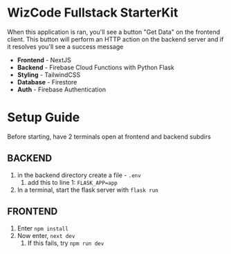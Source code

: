 # WizCode Fullstack StarterKit

When this application is ran, you'll see a button "Get Data" on the frontend client. This button will perform an HTTP action on the backend server and if it resolves you'll see a success message

- **Frontend** - NextJS
- **Backend** - Firebase Cloud Functions with Python Flask
- **Styling** - TailwindCSS
- **Database** - Firestore
- **Auth** - Firebase Authentication

# Setup Guide

Before starting, have 2 terminals open at frontend and backend subdirs

## BACKEND
1. in the backend directory create a file - ```.env```
   1. add this to line 1: ```FLASK_APP=app```
2. In a terminal, start the flask server with ```flask run```

## FRONTEND
1. Enter ```npm install```
4. Now enter, ```next dev```
   1. If this fails, try ```npm run dev```  

